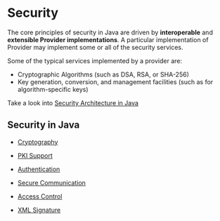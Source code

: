 # Security
The core principles of security in Java are driven by **interoperable** and **extensible Provider implementations**. A particular implementation of Provider may implement some or all of the security services.

Some of the typical services implemented by a provider are:
- Cryptographic Algorithms (such as DSA, RSA, or SHA-256)
- Key generation, conversion, and management facilities (such as for algorithm-specific keys)

Take a look into [Security Architecture in Java](https://www.baeldung.com/java-security-overview)

## Security in Java
-  [Cryptography](Cryptography.md)

- [PKI Support](PKISupport.md)
- [Authentication](Authentication.md)
- [Secure Communication](SecureCommunication.md)
- [Access Control](AccessControl.md)
- [XML Signature](XMLConfiguration.md)















